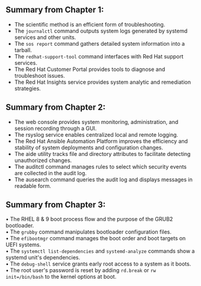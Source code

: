 ## Summary from Chapter 1:
* The scientific method is an efficient form of troubleshooting.
* The `journalctl` command outputs system logs generated by systemd services and other
units.
* The `sos report` command gathers detailed system information into a tarball.
* The `redhat-support-tool` command interfaces with Red Hat support services.
* The Red Hat Customer Portal provides tools to diagnose and troubleshoot issues.
* The Red Hat Insights service provides system analytic and remediation strategies.

## Summary from Chapter 2:
* The web console provides system monitoring, administration, and session recording through a
GUI.
* The rsyslog service enables centralized local and remote logging.
* The Red Hat Ansible Automation Platform improves the efficiency and stability of system
deployments and configuration changes.
* The aide utility tracks file and directory attributes to facilitate detecting unauthorized changes.
* The auditctl command manages rules to select which security events are collected in the
audit log.
* The ausearch command queries the audit log and displays messages in readable form.
  
## Summary from Chapter 3:
• The RHEL 8 & 9 boot process flow and the purpose of the GRUB2 bootloader. \
• The `grubby` command manipulates bootloader configuration files. \
• The `efibootmgr` command manages the boot order and boot targets on UEFI systems. \
• The `systemctl list-dependencies` and `systemd-analyze` commands show a systemd unit's dependencies. \
• The `debug-shell` service grants early root access to a system as it boots. \
• The root user's password is reset by adding `rd.break` or `rw init=/bin/bash` to the kernel options at boot.
